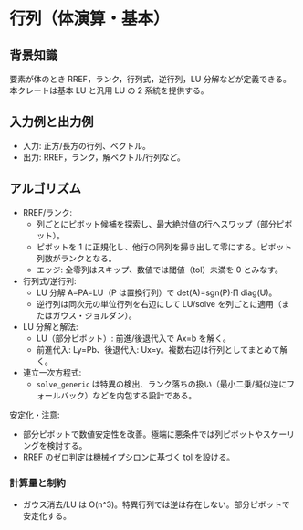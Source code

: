 # 行列（体演算・基本）

## 背景知識
要素が体のとき RREF，ランク，行列式，逆行列，LU 分解などが定義できる。本クレートは基本 LU と汎用 LU の 2 系統を提供する。

## 入力例と出力例
- 入力: 正方/長方の行列、ベクトル。
- 出力: RREF，ランク，解ベクトル/行列など。

## アルゴリズム
- RREF/ランク:
	- 列ごとにピボット候補を探索し、最大絶対値の行へスワップ（部分ピボット）。
	- ピボットを 1 に正規化し、他行の同列を掃き出して零にする。ピボット列数がランクとなる。
	- エッジ: 全零列はスキップ、数値では閾値（tol）未満を 0 とみなす。
- 行列式/逆行列:
	- LU 分解 A=PA=LU（P は置換行列）で det(A)=sgn(P)·∏ diag(U)。
	- 逆行列は同次元の単位行列を右辺にして LU/solve を列ごとに適用（またはガウス・ジョルダン）。
- LU 分解と解法:
	- LU（部分ピボット）: 前進/後退代入で Ax=b を解く。
	- 前進代入: Ly=Pb、後退代入: Ux=y。複数右辺は行列としてまとめて解く。
- 連立一次方程式:
	- `solve_generic` は特異の検出、ランク落ちの扱い（最小二乗/擬似逆にフォールバック）などを内包する設計である。

安定化・注意:
- 部分ピボットで数値安定性を改善。極端に悪条件では列ピボットやスケーリングを検討する。
- RREF のゼロ判定は機械イプシロンに基づく tol を設ける。

### 計算量と制約
- ガウス消去/LU は O(n^3)。特異行列では逆は存在しない。部分ピボットで安定化する。
